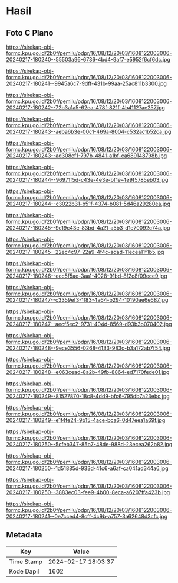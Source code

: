 # Hasil

## Foto C Plano

https://sirekap-obj-formc.kpu.go.id/2b0f/pemilu/pdpr/16/08/12/20/03/1608122003006-20240217-180240--55503a96-6736-4bd4-9af7-e5952f6cf6dc.jpg

https://sirekap-obj-formc.kpu.go.id/2b0f/pemilu/pdpr/16/08/12/20/03/1608122003006-20240217-180241--9945a6c7-9dff-431b-99aa-25ac811b3300.jpg

https://sirekap-obj-formc.kpu.go.id/2b0f/pemilu/pdpr/16/08/12/20/03/1608122003006-20240217-180242--72b3a1a5-62ea-478f-821f-4b41127ae257.jpg

https://sirekap-obj-formc.kpu.go.id/2b0f/pemilu/pdpr/16/08/12/20/03/1608122003006-20240217-180243--aeba6b3e-00c1-469a-8004-c532ac1b52ca.jpg

https://sirekap-obj-formc.kpu.go.id/2b0f/pemilu/pdpr/16/08/12/20/03/1608122003006-20240217-180243--ad308cf1-797b-4841-a1bf-ca689148798b.jpg

https://sirekap-obj-formc.kpu.go.id/2b0f/pemilu/pdpr/16/08/12/20/03/1608122003006-20240217-180244--96971f5d-c43e-4e3e-bf1e-4e9f5785eb03.jpg

https://sirekap-obj-formc.kpu.go.id/2b0f/pemilu/pdpr/16/08/12/20/03/1608122003006-20240217-180244--c3022b31-b51f-4374-b081-5d46a29280ea.jpg

https://sirekap-obj-formc.kpu.go.id/2b0f/pemilu/pdpr/16/08/12/20/03/1608122003006-20240217-180245--9c19c43e-83bd-4a21-a5b3-d1e70092c74a.jpg

https://sirekap-obj-formc.kpu.go.id/2b0f/pemilu/pdpr/16/08/12/20/03/1608122003006-20240217-180245--22ec4c97-22a9-4f4c-adad-11ecea11f1b5.jpg

https://sirekap-obj-formc.kpu.go.id/2b0f/pemilu/pdpr/16/08/12/20/03/1608122003006-20240217-180246--ecc5f5ae-3aa1-4028-91bd-8f2c8f09ece9.jpg

https://sirekap-obj-formc.kpu.go.id/2b0f/pemilu/pdpr/16/08/12/20/03/1608122003006-20240217-180247--c3359ef3-1f83-4a64-b294-10190ae6e687.jpg

https://sirekap-obj-formc.kpu.go.id/2b0f/pemilu/pdpr/16/08/12/20/03/1608122003006-20240217-180247--aecf5ec2-9731-404d-8569-d93b3b070402.jpg

https://sirekap-obj-formc.kpu.go.id/2b0f/pemilu/pdpr/16/08/12/20/03/1608122003006-20240217-180248--9ece3556-0268-4133-983c-b3a172ab7f54.jpg

https://sirekap-obj-formc.kpu.go.id/2b0f/pemilu/pdpr/16/08/12/20/03/1608122003006-20240217-180248--e063cead-8a2b-49fb-8864-ed7170fede01.jpg

https://sirekap-obj-formc.kpu.go.id/2b0f/pemilu/pdpr/16/08/12/20/03/1608122003006-20240217-180249--81527870-18c8-4dd9-bfc6-795db7a23ebc.jpg

https://sirekap-obj-formc.kpu.go.id/2b0f/pemilu/pdpr/16/08/12/20/03/1608122003006-20240217-180249--e1f4fe24-9b15-4ace-bca6-0d47eea1a69f.jpg

https://sirekap-obj-formc.kpu.go.id/2b0f/pemilu/pdpr/16/08/12/20/03/1608122003006-20240217-180250--5cfeb347-85b7-48de-988d-23ecea262b82.jpg

https://sirekap-obj-formc.kpu.go.id/2b0f/pemilu/pdpr/16/08/12/20/03/1608122003006-20240217-180250--1d51885d-933d-41c6-a6af-ca041ad344a6.jpg

https://sirekap-obj-formc.kpu.go.id/2b0f/pemilu/pdpr/16/08/12/20/03/1608122003006-20240217-180250--3883ec03-fee9-4b00-8eca-a6207ffa423b.jpg

https://sirekap-obj-formc.kpu.go.id/2b0f/pemilu/pdpr/16/08/12/20/03/1608122003006-20240217-180241--0e7cced4-8cff-4c9b-a757-3a62648d3cfc.jpg


## Metadata

| Key        | Value               |
| ---------- | ------------------- |
| Time Stamp | 2024-02-17 18:03:37 |
| Kode Dapil | 1602                |



